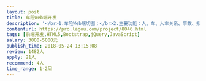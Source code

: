 ```yaml
---                
layout: post       
title: 车险Web端开发           
description: '</br>1.车险Web端切图；</br>2.主要功能：人、车、人车关系、事故、报价、个人中心页面的开发；</br>3.有做的样例参考；</br>4.页面内容不多，提交内容少；</br>5.目前后端已经完成，现在在做web页面，需要调试完成；</br>6.页面差不过30个左右吧。</br>'     
contenturl: https://pro.lagou.com/project/8046.html      
tags: [前端开发,HTML5,Bootstrap,jQuery,JavaScript]            
salary: 3000-5000元          
publish_time: 2018-05-24 13:15:08         
review: 1482人                   
apply: 21人                   
recommend: 4人                   
time_range: 1-2周              
---                 
```

